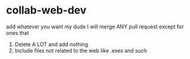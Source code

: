 # collab-web-dev
add whatever you want my dude
I will merge ANY pull request except for ones that

1. Delete A LOT and add nothing
2. Include files not related to the web like .exes and such

